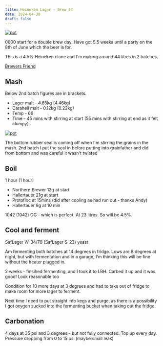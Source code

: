 ```yaml
---
title: Heineken Lager - Brew 44
date: 2024-04-30
draft: false 
---
```


[![pot](/images/2024-04-30/2.jpg "foo")](/images/2024-04-30/2.jpg)

0600 start for a double brew day. Have got 5.5 weeks until a party on the 8th of June which the beer is for. 

This is a 4.5% Heineken clone and I'm making around 44 litres in 2 batches.

[Brewers Friend](https://www.brewersfriend.com/homebrew/recipe/view/653323/heineken-lager-clone)

## Mash

Below 2nd batch figures are in brackets.

- Lager malt - 4.65kg (4.46kg)
- Carahell malt - 0.12kg (0.22kg)
- Temp - 66
- Time - 45 mins with stirring at start (55 mins with stirring at end as it felt clumpy).. 

[![pot](/images/2024-04-30/1.jpg "foo")](/images/2024-04-30/1.jpg)

The bottom rubber seal is coming off when I'm stirring the grains in the mash. 2nd batch I put the seal in before putting into grainfather and did from bottom and was careful it wasn't twisted

## Boil

1 hour (1 hour)

- Northern Brewer 12g at start
- Hallertauer 21g at start 
- Protofloc at 15mins (did after cooling as had run out - thanks Andy)
- Hallertauer 8g at 10 min

1042 (1042) OG - which is perfect. At 23 litres. So will be 4.5%.

## Cool and ferment

SafLager W-34/70 (SafLager S-23) yeast

Am fermenting both batches at 14 degrees in fridge. Lows are 8 degrees at night, but with fermentation and in a garage, I'm thinking this will be fine without the heater plugged in.

2 weeks - finsihed fermenting, and I took it to LBH. Carbed it up and it was good! Look reasonable too

Condition for 10 more days at 3 degrees and had to take out of fridge to make room for more lager to ferment.

Next time I need to put straight into kegs and purge, as there is a possibility I got oxygen sucked into the fermenting bucket when taking out the fridge.


## Carbonation

4 days at 35 psi and 3 degrees - but not fully connected. Top up every day. Pressure dropping from 0 to 15 psi (maybe small leak)




